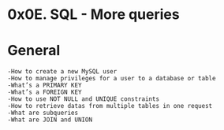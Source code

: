 # 0x0E. SQL - More queries 


# General

    -How to create a new MySQL user
    -How to manage privileges for a user to a database or table
    -What’s a PRIMARY KEY
    -What’s a FOREIGN KEY
    -How to use NOT NULL and UNIQUE constraints
    -How to retrieve datas from multiple tables in one request
    -What are subqueries
    -What are JOIN and UNION

